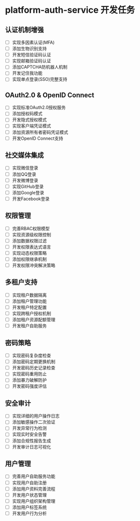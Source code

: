 # platform-auth-service 开发任务

## 认证机制增强
- [ ] 实现多因素认证(MFA)
- [ ] 添加生物识别支持
- [ ] 开发短信验证码认证
- [ ] 实现邮箱验证码认证
- [ ] 添加CAPTCHA防机器人机制
- [ ] 开发记住我功能
- [ ] 实现单点登录(SSO)完整支持

## OAuth2.0 & OpenID Connect
- [ ] 实现标准OAuth2.0授权服务
- [ ] 添加授权码模式
- [ ] 开发隐式授权模式
- [ ] 实现客户端凭证模式
- [ ] 添加资源所有者密码凭证模式
- [ ] 开发OpenID Connect支持

## 社交媒体集成
- [ ] 实现微信登录
- [ ] 添加QQ登录
- [ ] 开发微博登录
- [ ] 实现GitHub登录
- [ ] 添加Google登录
- [ ] 开发Facebook登录

## 权限管理
- [ ] 完善RBAC权限模型
- [ ] 实现资源级权限控制
- [ ] 添加数据权限过滤
- [ ] 开发权限表达式语言
- [ ] 实现动态权限策略
- [ ] 添加权限继承机制
- [ ] 开发权限冲突解决策略

## 多租户支持
- [ ] 实现租户数据隔离
- [ ] 添加租户管理功能
- [ ] 开发租户特定配置
- [ ] 实现跨租户授权机制
- [ ] 添加租户资源配额管理
- [ ] 开发租户自助服务

## 密码策略
- [ ] 实现密码复杂度检查
- [ ] 添加密码定期更换机制
- [ ] 开发密码历史记录检查
- [ ] 实现密码重用防止
- [ ] 添加暴力破解防护
- [ ] 开发密码强度评估

## 安全审计
- [ ] 实现详细的用户操作日志
- [ ] 添加敏感操作二次验证
- [ ] 开发异常行为检测
- [ ] 实现实时安全告警
- [ ] 添加合规性报告生成
- [ ] 开发审计日志可视化

## 用户管理
- [ ] 完善用户自助服务功能
- [ ] 实现用户自助注册
- [ ] 添加用户资料完善流程
- [ ] 开发用户状态管理
- [ ] 实现用户组织架构管理
- [ ] 添加用户标签系统
- [ ] 开发用户行为分析